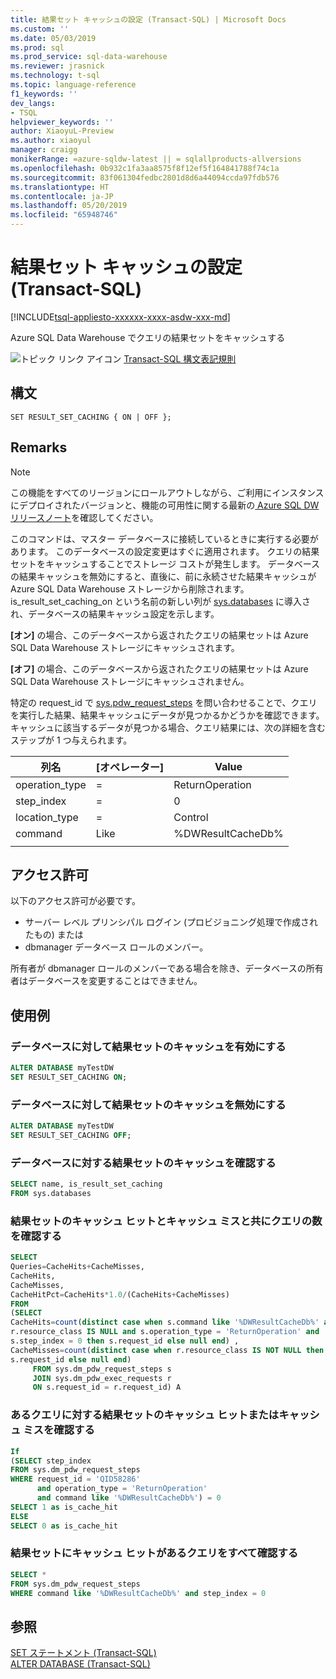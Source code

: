 ```yaml
---
title: 結果セット キャッシュの設定 (Transact-SQL) | Microsoft Docs
ms.custom: ''
ms.date: 05/03/2019
ms.prod: sql
ms.prod_service: sql-data-warehouse
ms.reviewer: jrasnick
ms.technology: t-sql
ms.topic: language-reference
f1_keywords: ''
dev_langs:
- TSQL
helpviewer_keywords: ''
author: XiaoyuL-Preview
ms.author: xiaoyul
manager: craigg
monikerRange: =azure-sqldw-latest || = sqlallproducts-allversions
ms.openlocfilehash: 0b932c1fa3aa8575f8f12ef5f164841788f74c1a
ms.sourcegitcommit: 83f061304fedbc2801d8d6a44094ccda97fdb576
ms.translationtype: HT
ms.contentlocale: ja-JP
ms.lasthandoff: 05/20/2019
ms.locfileid: "65948746"
---
```

# <a name="set-result-set-caching-transact-sql"></a>結果セット キャッシュの設定 (Transact-SQL)

[!INCLUDE[tsql-appliesto-xxxxxx-xxxx-asdw-xxx-md](../../includes/tsql-appliesto-xxxxxx-xxxx-asdw-xxx-md.md)]

Azure SQL Data Warehouse でクエリの結果セットをキャッシュする
  
 ![トピック リンク アイコン](../../database-engine/configure-windows/media/topic-link.gif "トピック リンク アイコン") [Transact-SQL 構文表記規則](../../t-sql/language-elements/transact-sql-syntax-conventions-transact-sql.md)  
  
## <a name="syntax"></a>構文

```
SET RESULT_SET_CACHING { ON | OFF };
```  
  
## <a name="remarks"></a>Remarks  

> [!Note]
> この機能をすべてのリージョンにロールアウトしながら、ご利用にインスタンスにデプロイされたバージョンと、機能の可用性に関する最新の[ Azure SQL DW リリースノート](/azure/sql-data-warehouse/release-notes-10-0-10106-0)を確認してください。
  
このコマンドは、マスター データベースに接続しているときに実行する必要があります。  このデータベースの設定変更はすぐに適用されます。  クエリの結果セットをキャッシュすることでストレージ コストが発生します。 データベースの結果キャッシュを無効にすると、直後に、前に永続させた結果キャッシュが Azure SQL Data Warehouse ストレージから削除されます。 is_result_set_caching_on という名前の新しい列が [sys.databases](/sql/relational-databases/system-catalog-views/sys-databases-transact-sql?view=azure-sqldw-latest) に導入され、データベースの結果キャッシュ設定を示します。  

**[オン]** の場合、このデータベースから返されたクエリの結果セットは Azure SQL Data Warehouse ストレージにキャッシュされます。

**[オフ]** の場合、このデータベースから返されたクエリの結果セットは Azure SQL Data Warehouse ストレージにキャッシュされません。

特定の request_id で [sys.pdw_request_steps](/sql/relational-databases/system-dynamic-management-views/sys-dm-pdw-request-steps-transact-sql?view=azure-sqldw-latest) を問い合わせることで、クエリを実行した結果、結果キャッシュにデータが見つかるかどうかを確認できます。 キャッシュに該当するデータが見つかる場合、クエリ結果には、次の詳細を含むステップが 1 つ与えられます。

|**列名**|**[オペレーター]**|**Value**|
|----|----|----|
|operation_type|=|ReturnOperation|
|step_index|=|0|
|location_type|=|Control|
|command|Like|%DWResultCacheDb%|
||||
  
## <a name="permissions"></a>アクセス許可

以下のアクセス許可が必要です。

- サーバー レベル プリンシパル ログイン (プロビジョニング処理で作成されたもの) または
- dbmanager データベース ロールのメンバー。

所有者が dbmanager ロールのメンバーである場合を除き、データベースの所有者はデータベースを変更することはできません。
  
## <a name="examples"></a>使用例

### <a name="enable-result-set-caching-for-a-database"></a>データベースに対して結果セットのキャッシュを有効にする

```sql
ALTER DATABASE myTestDW  
SET RESULT_SET_CACHING ON;
```

### <a name="disable-result-set-caching-for-a-database"></a>データベースに対して結果セットのキャッシュを無効にする

```sql
ALTER DATABASE myTestDW  
SET RESULT_SET_CACHING OFF;
```

### <a name="check-result-set-caching-setting-for-a-database"></a>データベースに対する結果セットのキャッシュを確認する

```sql
SELECT name, is_result_set_caching  
FROM sys.databases
```

### <a name="check-for-number-of-queries-with-result-set-cache-hit-and-cache-miss"></a>結果セットのキャッシュ ヒットとキャッシュ ミスと共にクエリの数を確認する

```sql
SELECT  
Queries=CacheHits+CacheMisses,
CacheHits,
CacheMisses,
CacheHitPct=CacheHits*1.0/(CacheHits+CacheMisses)
FROM  
(SELECT  
CacheHits=count(distinct case when s.command like '%DWResultCacheDb%' and
r.resource_class IS NULL and s.operation_type = 'ReturnOperation' and  
s.step_index = 0 then s.request_id else null end) ,
CacheMisses=count(distinct case when r.resource_class IS NOT NULL then  
s.request_id else null end)
     FROM sys.dm_pdw_request_steps s  
     JOIN sys.dm_pdw_exec_requests r  
     ON s.request_id = r.request_id) A
```

### <a name="check-for-result-set-cache-hit-or-cache-miss-for-a-query"></a>あるクエリに対する結果セットのキャッシュ ヒットまたはキャッシュ ミスを確認する

```sql
If
(SELECT step_index  
FROM sys.dm_pdw_request_steps  
WHERE request_id = 'QID58286'
      and operation_type = 'ReturnOperation'
      and command like '%DWResultCacheDb%') = 0
SELECT 1 as is_cache_hit  
ELSE
SELECT 0 as is_cache_hit
```

### <a name="check-for-all-queries-with-result-set-cache-hits"></a>結果セットにキャッシュ ヒットがあるクエリをすべて確認する

```sql
SELECT *  
FROM sys.dm_pdw_request_steps  
WHERE command like '%DWResultCacheDb%' and step_index = 0
```

## <a name="see-also"></a>参照

[SET ステートメント &#40;Transact-SQL&#41;](../../t-sql/statements/set-statements-transact-sql.md)</br>
[ALTER DATABASE &#40;Transact-SQL&#41;](/sql/t-sql/statements/alter-database-transact-sql?view=azure-sqldw-latest)
